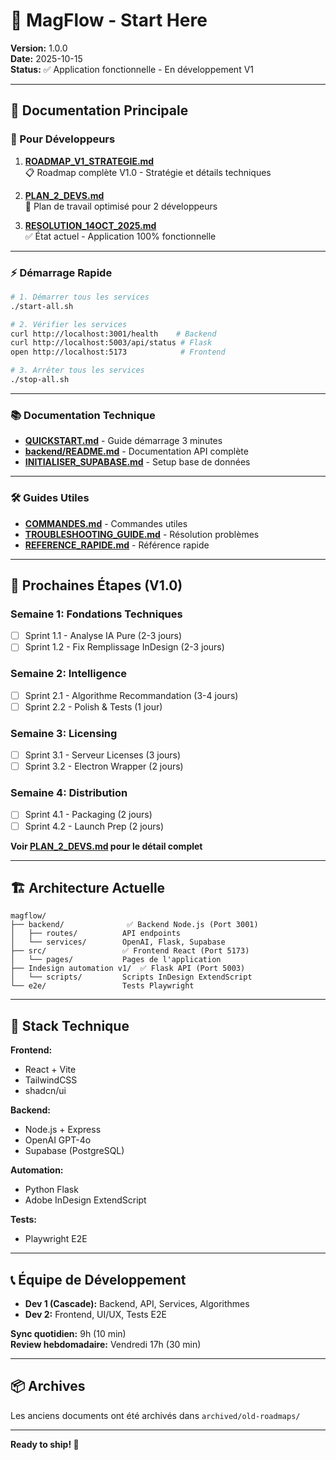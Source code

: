 # 🚀 MagFlow - Start Here

**Version:** 1.0.0  
**Date:** 2025-10-15  
**Status:** ✅ Application fonctionnelle - En développement V1

---

## 📖 Documentation Principale

### 🎯 Pour Développeurs

1. **[ROADMAP_V1_STRATEGIE.md](./ROADMAP_V1_STRATEGIE.md)**  
   📋 Roadmap complète V1.0 - Stratégie et détails techniques

2. **[PLAN_2_DEVS.md](./PLAN_2_DEVS.md)**  
   👥 Plan de travail optimisé pour 2 développeurs

3. **[RESOLUTION_14OCT_2025.md](./RESOLUTION_14OCT_2025.md)**  
   ✅ État actuel - Application 100% fonctionnelle

---

### ⚡ Démarrage Rapide

```bash
# 1. Démarrer tous les services
./start-all.sh

# 2. Vérifier les services
curl http://localhost:3001/health    # Backend
curl http://localhost:5003/api/status # Flask
open http://localhost:5173            # Frontend

# 3. Arrêter tous les services
./stop-all.sh
```

---

### 📚 Documentation Technique

- **[QUICKSTART.md](./QUICKSTART.md)** - Guide démarrage 3 minutes
- **[backend/README.md](./backend/README.md)** - Documentation API complète
- **[INITIALISER_SUPABASE.md](./INITIALISER_SUPABASE.md)** - Setup base de données

---

### 🛠️ Guides Utiles

- **[COMMANDES.md](./COMMANDES.md)** - Commandes utiles
- **[TROUBLESHOOTING_GUIDE.md](./TROUBLESHOOTING_GUIDE.md)** - Résolution problèmes
- **[REFERENCE_RAPIDE.md](./REFERENCE_RAPIDE.md)** - Référence rapide

---

## 🎯 Prochaines Étapes (V1.0)

### Semaine 1: Fondations Techniques
- [ ] Sprint 1.1 - Analyse IA Pure (2-3 jours)
- [ ] Sprint 1.2 - Fix Remplissage InDesign (2-3 jours)

### Semaine 2: Intelligence
- [ ] Sprint 2.1 - Algorithme Recommandation (3-4 jours)
- [ ] Sprint 2.2 - Polish & Tests (1 jour)

### Semaine 3: Licensing
- [ ] Sprint 3.1 - Serveur Licenses (3 jours)
- [ ] Sprint 3.2 - Electron Wrapper (2 jours)

### Semaine 4: Distribution
- [ ] Sprint 4.1 - Packaging (2 jours)
- [ ] Sprint 4.2 - Launch Prep (2 jours)

**Voir [PLAN_2_DEVS.md](./PLAN_2_DEVS.md) pour le détail complet**

---

## 🏗️ Architecture Actuelle

```
magflow/
├── backend/              ✅ Backend Node.js (Port 3001)
│   ├── routes/          API endpoints
│   └── services/        OpenAI, Flask, Supabase
├── src/                 ✅ Frontend React (Port 5173)
│   └── pages/           Pages de l'application
├── Indesign automation v1/  ✅ Flask API (Port 5003)
│   └── scripts/         Scripts InDesign ExtendScript
└── e2e/                 Tests Playwright
```

---

## 🔧 Stack Technique

**Frontend:**
- React + Vite
- TailwindCSS
- shadcn/ui

**Backend:**
- Node.js + Express
- OpenAI GPT-4o
- Supabase (PostgreSQL)

**Automation:**
- Python Flask
- Adobe InDesign ExtendScript

**Tests:**
- Playwright E2E

---

## 📞 Équipe de Développement

- **Dev 1 (Cascade):** Backend, API, Services, Algorithmes
- **Dev 2:** Frontend, UI/UX, Tests E2E

**Sync quotidien:** 9h (10 min)  
**Review hebdomadaire:** Vendredi 17h (30 min)

---

## 📦 Archives

Les anciens documents ont été archivés dans `archived/old-roadmaps/`

---

**Ready to ship! 🚀**
